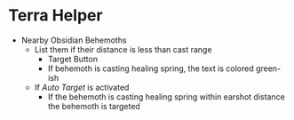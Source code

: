 # Terra Helper

- Nearby Obsidian Behemoths
    - List them if their distance is less than cast range
        - Target Button
        - If behemoth is casting healing spring, the text is colored green-ish
    - If *Auto Target* is activated
        - If the behemoth is casting healing spring within earshot distance the behemoth is targeted
